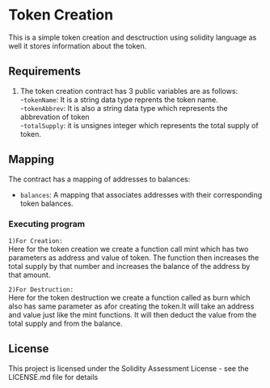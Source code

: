 # Token Creation

This is a simple token creation and desctruction using solidity language as well it stores information about the token.



## Requirements                                                                                                                                            

1. The token creation contract has 3 public variables are as follows:                                                                                                
   -`tokenName`: It is a string data type reprents the token name.																										    
   -`tokenAbbrev`: It is also a string data type which represents the abbrevation of token																				      
   -`totalSupply`: it is unsignes integer which represents the total supply of token.

## Mapping
The contract has a mapping of addresses to balances:
   - `balances`: A mapping that associates addresses with their corresponding token balances.


### Executing program

`1)For Creation:`                                                                                   
Here for the token creation we create a function call mint which has two parameters as address and value of token. The function then increases the total supply by that number and increases the balance of the address by that amount.

`2)For Destruction:`                                                                             
Here for the token destruction we create a function called as burn which also has same parameter as afor creating the token.It will take an address and value just like the mint functions. It will then deduct the value from the total supply and from the balance.




## License

This project is licensed under the Solidity Assessment License - see the LICENSE.md file for details
